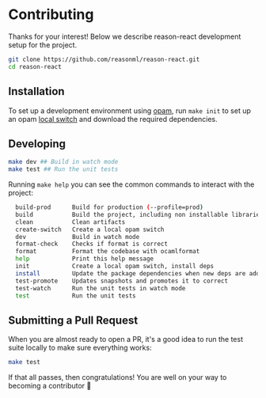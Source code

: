 # Contributing

Thanks for your interest! Below we describe reason-react development setup for the project.

```sh
git clone https://github.com/reasonml/reason-react.git
cd reason-react
```

## Installation

To set up a development environment using [opam](https://opam.ocaml.org/), run `make init` to set up an opam [local switch](https://opam.ocaml.org/blog/opam-local-switches/) and download the required dependencies.

## Developing

```sh
make dev ## Build in watch mode
make test ## Run the unit tests
```

Running `make help` you can see the common commands to interact with the project:

```sh
  build-prod      Build for production (--profile=prod)
  build           Build the project, including non installable libraries and executables
  clean           Clean artifacts
  create-switch   Create a local opam switch
  dev             Build in watch mode
  format-check    Checks if format is correct
  format          Format the codebase with ocamlformat
  help            Print this help message
  init            Create a local opam switch, install deps
  install         Update the package dependencies when new deps are added to dune-project
  test-promote    Updates snapshots and promotes it to correct
  test-watch      Run the unit tests in watch mode
  test            Run the unit tests
```

## Submitting a Pull Request

When you are almost ready to open a PR, it's a good idea to run the test suite locally to make sure everything works:

```sh
make test
```

If that all passes, then congratulations! You are well on your way to becoming a contributor 🎉
